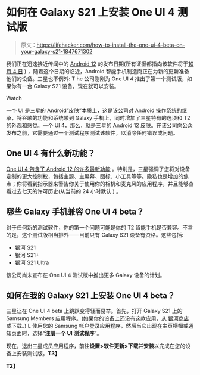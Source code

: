# 如何在 Galaxy S21 上安装 One UI 4 测试版

> 原文：<https://lifehacker.com/how-to-install-the-one-ui-4-beta-on-your-galaxy-s21-1847671302>

我们正在迅速接近传闻中的 [Android 12](https://gizmodo.com/here-are-all-the-big-new-features-coming-in-android-12-1846917540) 的发布日期(所有证据都指向该软件将于[10 月 4 日](https://www.engadget.com/android-12-release-date-leak-181243366.html) ) ，随着这个日期的临近，Android 智能手机制造商正在为新的更新准备他们的设备。三星也不例外: T he 公司刚刚为 One UI 4 推出了第一个测试版，如果你有一台 Galaxy S21 设备，现在就可以安装。

Watch

一个 UI 是三星的 Android“皮肤”本质上，这是该公司对 Android 操作系统的继承，将谷歌的功能和系统带到 Galaxy 手机上，同时增加了三星特有的选项和 T2 的外观和感觉。一个 UI 4，那么，就是三星的 Android 12 皮肤。在该公司向公众发布之前，它需要通过一个测试程序测试该软件，以消除任何错误或问题。

## One UI 4 有什么新功能？

[One UI 4 包含了 Android 12 的许多最新功能](https://news.samsung.com/us/samsung-one-ui-4-beta-program-galaxy-s21-devices/?utm_source=pr_media&utm_medium=email) 。特别是，三星强调了您将对设备定制的更大控制权，包括主题、主屏幕、图标、小工具等等。隐私也是增加的焦点；你将看到指示器来警告你关于使用你的相机和麦克风的应用程序，并且能够查看过去七天的许可历史(从当前的 24 小时默认 ) 。

## 哪些 Galaxy 手机兼容 One UI 4 beta？

对于任何新的测试软件，你的第一个问题可能是你的 T2 智能手机是否兼容。不幸的是，这个测试版相当排外——目前只有 Galaxy S21 设备有资格。这些包括:

*   银河 S21
*   银河 S21+
*   银河 S21 Ultra

该公司尚未宣布在 One UI 4 测试版中推出更多 Galaxy 设备的计划。

## 如何在我的 Galaxy S21 上安装 One UI 4 beta？

三星让在 One UI 4 beta 上跳跃变得轻而易举。首先，打开 Galaxy S21 上的 Samsung Members 应用程序。(如果你的设备上还没有这款应用，从 [银河商店](https://galaxystore.samsung.com/prepost/000003596846) 或下载。) L 使用您的 Samsung 帐户登录应用程序，然后当它出现在主页横幅或通知页面时，选择“**注册一个 UI 测试程序**”。

现在，退出三星成员应用程序，前往**设置>软件更新>下载并安装**以完成在您的设备上安装测试版。**T3】**

**T2】**